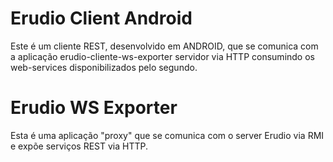 # Erudio Client Android

Este é um cliente REST, desenvolvido em ANDROID, que se comunica com a aplicação erudio-cliente-ws-exporter servidor via HTTP consumindo os web-services disponibilizados pelo segundo.

# Erudio WS Exporter

Esta é uma aplicação "proxy" que se comunica com o server Erudio via RMI e expõe serviços REST via HTTP.